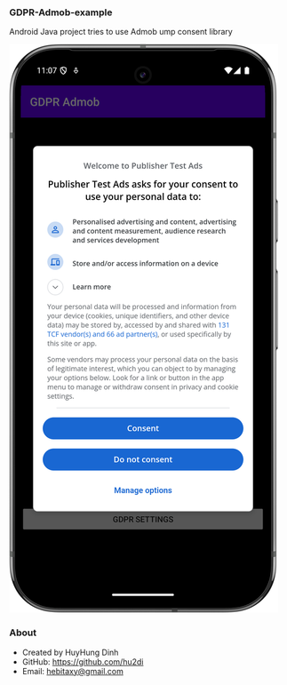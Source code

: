 ### GDPR-Admob-example

Android Java project tries to use Admob ump consent library

![Screenshot](./Screenshot.png)

### About

- Created by HuyHung Dinh
- GitHub: https://github.com/hu2di
- Email: hebitaxy@gmail.com
